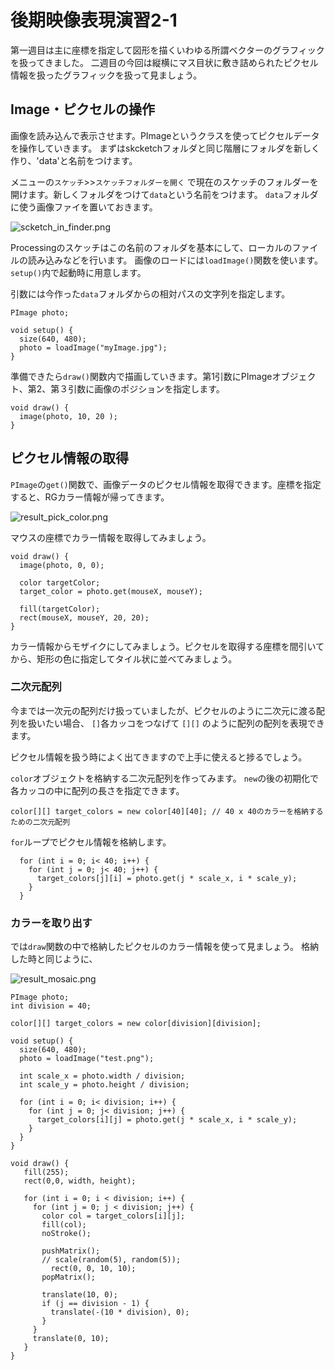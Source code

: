 # 後期映像表現演習2-1

第一週目は主に座標を指定して図形を描くいわゆる所謂ベクターのグラフィックを扱ってきました。
二週目の今回は縦横にマス目状に敷き詰められたピクセル情報を扱ったグラフィックを扱って見ましょう。

## Image・ピクセルの操作

画像を読み込んで表示させます。PImageというクラスを使ってピクセルデータを操作していきます。
まずはskcketchフォルダと同じ階層にフォルダを新しく作り、'data'と名前をつけます。

メニューの```スケッチ```>>```スケッチフォルダーを開く```
で現在のスケッチのフォルダーを開けます。新しくフォルダをつけて```data```という名前をつけます。
```data```フォルダに使う画像ファイを置いておきます。

![scketch_in_finder.png](図版/scketch_in_finder.png)

Processingのスケッチはこの名前のフォルダを基本にして、ローカルのファイルの読み込みなどを行います。
画像のロードには```loadImage()```関数を使います。```setup()```内で起動時に用意します。

引数には今作った```data```フォルダからの相対パスの文字列を指定します。

```
PImage photo;

void setup() {
  size(640, 480);
  photo = loadImage("myImage.jpg");
}
```

準備できたら```draw()```関数内で描画していきます。第1引数にPImageオブジェクト、第2、第３引数に画像のポジションを指定します。


```
void draw() {
  image(photo, 10, 20 );
}
```

## ピクセル情報の取得

```PImage```の```get()```関数で、画像データのピクセル情報を取得できます。座標を指定すると、RGカラー情報が帰ってきます。

![result_pick_color.png](図版/result_pick_color.png)

マウスの座標でカラー情報を取得してみましょう。

```
void draw() {
  image(photo, 0, 0);
  
  color targetColor;
  target_color = photo.get(mouseX, mouseY);

  fill(targetColor);
  rect(mouseX, mouseY, 20, 20);
}
```


カラー情報からモザイクにしてみましょう。ピクセルを取得する座標を間引いてから、矩形の色に指定してタイル状に並べてみましょう。

### 二次元配列

今までは一次元の配列だけ扱っていましたが、ピクセルのように二次元に渡る配列を扱いたい場合、
```[]```各カッコをつなげて ```[][]``` のように配列の配列を表現できます。

ピクセル情報を扱う時によく出てきますので上手に使えると捗るでしょう。

```color```オブジェクトを格納する二次元配列を作ってみます。
```new```の後の初期化で各カッコの中に配列の長さを指定できます。

```
color[][] target_colors = new color[40][40]; // 40 x 40のカラーを格納するための二次元配列
```




```for```ループでピクセル情報を格納します。

```
  for (int i = 0; i< 40; i++) {
    for (int j = 0; j< 40; j++) {
      target_colors[j][i] = photo.get(j * scale_x, i * scale_y);
    }
  }
```

### カラーを取り出す

では```draw```関数の中で格納したピクセルのカラー情報を使って見ましょう。
格納した時と同じように、


![result_mosaic.png](図版/result_mosaic.png)

```
PImage photo;
int division = 40;

color[][] target_colors = new color[division][division];

void setup() {
  size(640, 480);
  photo = loadImage("test.png");
  
  int scale_x = photo.width / division;
  int scale_y = photo.height / division;
  
  for (int i = 0; i< division; i++) {
    for (int j = 0; j< division; j++) {
      target_colors[i][j] = photo.get(j * scale_x, i * scale_y);
    }
  }
}

void draw() {
   fill(255);
   rect(0,0, width, height);
  
   for (int i = 0; i < division; i++) {
     for (int j = 0; j < division; j++) {
       color col = target_colors[i][j];
       fill(col);
       noStroke();
      
       pushMatrix();
       // scale(random(5), random(5));
         rect(0, 0, 10, 10);
       popMatrix();
      
       translate(10, 0);
       if (j == division - 1) {
         translate(-(10 * division), 0);
       }
     }
     translate(0, 10);
   }
}

```
